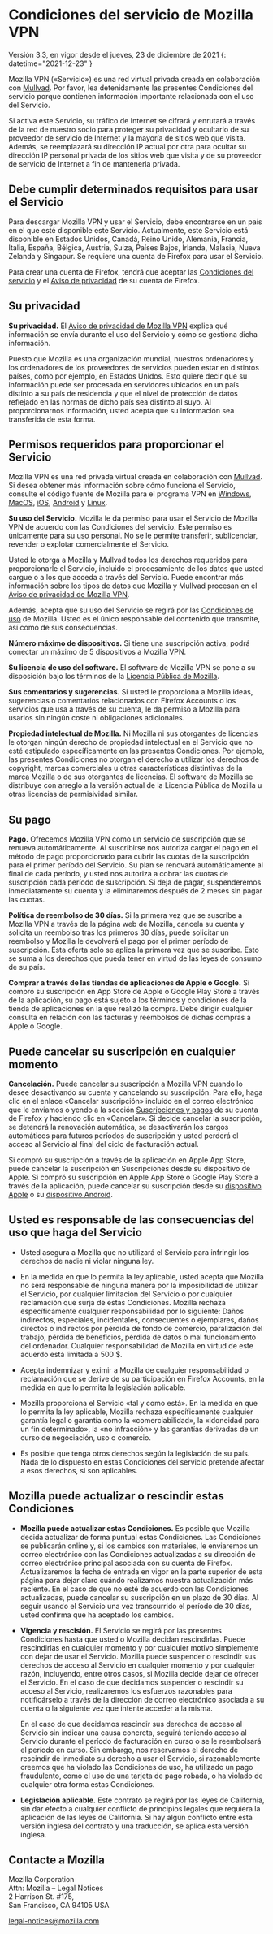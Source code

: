 ﻿# Condiciones del servicio de Mozilla VPN

Versión 3.3, en vigor desde el jueves, 23 de diciembre de 2021
{: datetime="2021-12-23" }

Mozilla VPN («Servicio») es una red virtual privada creada en colaboración con [Mullvad](https://mullvad.net). Por favor, lea detenidamente las presentes Condiciones del servicio porque contienen información importante relacionada con el uso del Servicio.

Si activa este Servicio, su tráfico de Internet se cifrará y enrutará a través de la red de nuestro socio para proteger su privacidad y ocultarlo de su proveedor de servicio de Internet y la mayoría de sitios web que visita. Además, se reemplazará su dirección IP actual por otra para ocultar su dirección IP personal privada de los sitios web que visita y de su proveedor de servicio de Internet a fin de mantenerla privada.

## Debe cumplir determinados requisitos para usar el Servicio

Para descargar Mozilla VPN y usar el Servicio, debe encontrarse en un país en el que esté disponible este Servicio. Actualmente, este Servicio está disponible en Estados Unidos, Canadá, Reino Unido, Alemania, Francia, Italia, España, Bélgica, Austria, Suiza, Países Bajos, Irlanda, Malasia, Nueva Zelanda y Singapur. Se requiere una cuenta de Firefox para usar el Servicio.

Para crear una cuenta de Firefox, tendrá que aceptar las [Condiciones del servicio](https://www.mozilla.org/about/legal/terms/services/) y el [Aviso de privacidad](https://www.mozilla.org/privacy/firefox/) de su cuenta de Firefox.

## Su privacidad

__Su privacidad.__ El [Aviso de privacidad de Mozilla VPN](https://www.mozilla.org/privacy/mozilla-vpn/) explica qué información se envía durante el uso del Servicio y cómo se gestiona dicha información.

Puesto que Mozilla es una organización mundial, nuestros ordenadores y los ordenadores de los proveedores de servicios pueden estar en distintos países, como por ejemplo, en Estados Unidos. Esto quiere decir que su información puede ser procesada en servidores ubicados en un país distinto a su país de residencia y que el nivel de protección de datos reflejado en las normas de dicho país sea distinto al suyo. Al proporcionarnos información, usted acepta que su información sea transferida de esta forma.

## Permisos requeridos para proporcionar el Servicio

Mozilla VPN es una red privada virtual creada en colaboración con [Mullvad](https://mullvad.net). Si desea obtener más información sobre cómo funciona el Servicio, consulte el código fuente de Mozilla para el programa VPN en [Windows](https://github.com/mozilla-services/guardian-vpn-windows), [MacOS](https://github.com/mozilla-mobile/mozilla-vpn-client/), [iOS](https://github.com/mozilla-mobile/guardian-vpn-ios), [Android](https://github.com/mozilla-mobile/guardian-vpn-android) y [Linux](https://github.com/mozilla-mobile/mozilla-vpn-client/).

__Su uso del Servicio.__ Mozilla le da permiso para usar el Servicio de Mozilla VPN de acuerdo con las Condiciones del servicio. Este permiso es únicamente para su uso personal. No se le permite transferir, sublicenciar, revender o explotar comercialmente el Servicio.

Usted le otorga a Mozilla y Mullvad todos los derechos requeridos para proporcionarle el Servicio, incluido el procesamiento de los datos que usted cargue o a los que acceda a través del Servicio. Puede encontrar más información sobre los tipos de datos que Mozilla y Mullvad procesan en el [Aviso de privacidad de Mozilla VPN](https://www.mozilla.org/privacy/mozilla-vpn/).

Además, acepta que su uso del Servicio se regirá por las [Condiciones de uso](https://www.mozilla.org/about/legal/acceptable-use/) de Mozilla. Usted es el único responsable del contenido que transmite, así como de sus consecuencias.

__Número máximo de dispositivos.__ Si tiene una suscripción activa, podrá conectar un máximo de 5 dispositivos a Mozilla VPN.

__Su licencia de uso del software.__ El software de Mozilla VPN se pone a su disposición bajo los términos de la [Licencia Pública de Mozilla](https://www.mozilla.org/en-US/MPL/).

__Sus comentarios y sugerencias.__ Si usted le proporciona a Mozilla ideas, sugerencias o comentarios relacionados con Firefox Accounts o los servicios que usa a través de su cuenta, le da permiso a Mozilla para usarlos sin ningún coste ni obligaciones adicionales.

__Propiedad intelectual de Mozilla.__ Ni Mozilla ni sus otorgantes de licencias le otorgan ningún derecho de propiedad intelectual en el Servicio que no esté estipulado específicamente en las presentes Condiciones. Por ejemplo, las presentes Condiciones no otorgan el derecho a utilizar los derechos de copyright, marcas comerciales u otras características distintivas de la marca Mozilla o de sus otorgantes de licencias. El software de Mozilla se distribuye con arreglo a la versión actual de la Licencia Pública de Mozilla u otras licencias de permisividad similar.

## Su pago

__Pago.__ Ofrecemos Mozilla VPN como un servicio de suscripción que se renueva automáticamente. Al suscribirse nos autoriza cargar el pago en el método de pago proporcionado para cubrir las cuotas de la suscripción para el primer período del Servicio. Su plan se renovará automáticamente al final de cada período, y usted nos autoriza a cobrar las cuotas de suscripción cada período de suscripción. Si deja de pagar, suspenderemos inmediatamente su cuenta y la eliminaremos después de 2 meses sin pagar las cuotas.

__Política de reembolso de 30 días.__ Si la primera vez que se suscribe a Mozilla VPN a través de la página web de Mozilla, cancela su cuenta y solicita un reembolso tras los primeros 30 días, puede solicitar un reembolso y Mozilla le devolverá el pago por el primer período de suscripción. Esta oferta solo se aplica la primera vez que se suscribe. Esto se suma a los derechos que pueda tener en virtud de las leyes de consumo de su país.

__Comprar a través de las tiendas de aplicaciones de Apple o Google.__ Si compró su suscripción en App Store de Apple o Google Play Store a través de la aplicación, su pago está sujeto a los términos y condiciones de la tienda de aplicaciones en la que realizó la compra. Debe dirigir cualquier consulta en relación con las facturas y reembolsos de dichas compras a Apple o Google.


## Puede cancelar su suscripción en cualquier momento

__Cancelación.__ Puede cancelar su suscripción a Mozilla VPN cuando lo desee desactivando su cuenta y cancelando su suscripción. Para ello, haga clic en el enlace «Cancelar suscripción» incluido en el correo electrónico que le enviamos o yendo a la sección [Suscripciones y pagos](https://subscriptions.firefox.com) de su cuenta de Firefox y haciendo clic en «Cancelar». Si decide cancelar la suscripción, se detendrá la renovación automática, se desactivarán los cargos automáticos para futuros períodos de suscripción y usted perderá el acceso al Servicio al final del ciclo de facturación actual.

Si compró su suscripción a través de la aplicación en Apple App Store, puede cancelar la suscripción en Suscripciones desde su dispositivo de Apple.
Si compró su suscripción en Apple App Store o Google Play Store a través de la aplicación, puede cancelar su suscripción desde su [dispositivo Apple](https://support.apple.com/HT202039) o su [dispositivo Android](https://support.google.com/googleplay/answer/7018481?hl=en&co=GENIE.Platform%3DAndroid).

## Usted es responsable de las consecuencias del uso que haga del Servicio

* Usted asegura a Mozilla que no utilizará el Servicio para infringir los derechos de nadie ni violar ninguna ley.

* En la medida en que lo permita la ley aplicable, usted acepta que Mozilla no será responsable de ninguna manera por la imposibilidad de utilizar el Servicio, por cualquier limitación del Servicio o por cualquier reclamación que surja de estas Condiciones. Mozilla rechaza específicamente cualquier responsabilidad por lo siguiente: Daños indirectos, especiales, incidentales, consecuentes o ejemplares, daños directos o indirectos por pérdida de fondo de comercio, paralización del trabajo, pérdida de beneficios, pérdida de datos o mal funcionamiento del ordenador. Cualquier responsabilidad de Mozilla en virtud de este acuerdo está limitada a 500 $.

* Acepta indemnizar y eximir a Mozilla de cualquier responsabilidad o reclamación que se derive de su participación en Firefox Accounts, en la medida en que lo permita la legislación aplicable.

* Mozilla proporciona el Servicio «tal y como está». En la medida en que lo permita la ley aplicable, Mozilla rechaza específicamente cualquier garantía legal o garantía como la «comerciabilidad», la «idoneidad para un fin determinado», la «no infracción» y las garantías derivadas de un curso de negociación, uso o comercio.

* Es posible que tenga otros derechos según la legislación de su país. Nada de lo dispuesto en estas Condiciones del servicio pretende afectar a esos derechos, si son aplicables.

## Mozilla puede actualizar o rescindir estas Condiciones

* __Mozilla puede actualizar estas Condiciones.__ Es posible que Mozilla decida actualizar de forma puntual estas Condiciones. Las Condiciones se publicarán online y, si los cambios son materiales, le enviaremos un correo electrónico con las Condiciones actualizadas a su dirección de correo electrónico principal asociada con su cuenta de Firefox. Actualizaremos la fecha de entrada en vigor en la parte superior de esta página para dejar claro cuándo realizamos nuestra actualización más reciente. En el caso de que no esté de acuerdo con las Condiciones actualizadas, puede cancelar su suscripción en un plazo de 30 días. Al seguir usando el Servicio una vez transcurrido el período de 30 días, usted confirma que ha aceptado los cambios.

* __Vigencia y rescisión.__ El Servicio se regirá por las presentes Condiciones hasta que usted o Mozilla decidan rescindirlas. Puede rescindirlas en cualquier momento y por cualquier motivo simplemente con dejar de usar el Servicio. Mozilla puede suspender o rescindir sus derechos de acceso al Servicio en cualquier momento y por cualquier razón, incluyendo, entre otros casos, si Mozilla decide dejar de ofrecer el Servicio. En el caso de que decidamos suspender o rescindir su acceso al Servicio, realizaremos los esfuerzos razonables para notificárselo a través de la dirección de correo electrónico asociada a su cuenta o la siguiente vez que intente acceder a la misma.

  En el caso de que decidamos rescindir sus derechos de acceso al Servicio sin indicar una causa concreta, seguirá teniendo acceso al Servicio durante el período de facturación en curso o se le reembolsará el período en curso. Sin embargo, nos reservamos el derecho de rescindir de inmediato su derecho a usar el Servicio, si razonablemente creemos que ha violado las Condiciones de uso, ha utilizado un pago fraudulento, como el uso de una tarjeta de pago robada, o ha violado de cualquier otra forma estas Condiciones.

* __Legislación aplicable.__ Este contrato se regirá por las leyes de California, sin dar efecto a cualquier conflicto de principios legales que requiera la aplicación de las leyes de California. Si hay algún conflicto entre esta versión inglesa del contrato y una traducción, se aplica esta versión inglesa.

## Contacte a Mozilla

Mozilla Corporation  
Attn: Mozilla – Legal Notices  
2 Harrison St. #175,  
San Francisco, CA 94105 USA

legal-notices@mozilla.com
